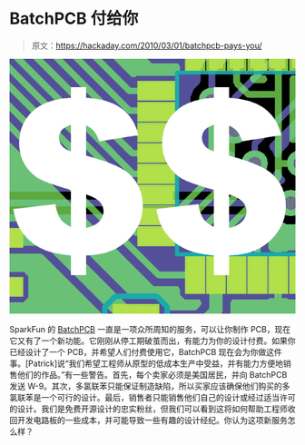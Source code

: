 # BatchPCB 付给你

> 原文：<https://hackaday.com/2010/03/01/batchpcb-pays-you/>

![](img/8c7984c92769d65978d31840331bf796.png "gerbv_arduino_pro_dollars")

SparkFun 的 [BatchPCB](http://www.batchpcb.com/) 一直是一项众所周知的服务，可以让你制作 PCB，现在它又有了一个新功能。它刚刚从停工期破茧而出，有能力为你的设计付费。如果你已经设计了一个 PCB，并希望人们付费使用它，BatchPCB 现在会为你做这件事。[Patrick]说“我们希望工程师从原型的低成本生产中受益，并有能力方便地销售他们的作品。”有一些警告。首先，每个卖家必须是美国居民，并向 BatchPCB 发送 W-9。其次，多氯联苯只能保证制造缺陷，所以买家应该确保他们购买的多氯联苯是一个可行的设计。最后，销售者只能销售他们自己的设计或经过适当许可的设计。我们是免费开源设计的忠实粉丝，但我们可以看到这将如何帮助工程师收回开发电路板的一些成本，并可能导致一些有趣的设计经纪。你认为这项新服务怎么样？